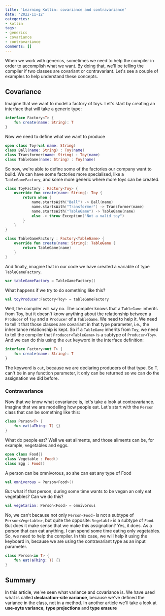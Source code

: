 ```yaml
---
title: 'Learning Kotlin: covariance and contravariance'
date: '2022-11-12'
categories:
- kotlin
tags:
- generics
- covariance
- contravariance
comments: []
---
```


When we work with generics, sometimes we need to help the compiler in order to accomplish what we want. By doing that, we'll be telling the compiler if two classes are covariant or contravariant. Let's see a couple of examples to help understand these concepts.

## Covariance
Imagine that we want to model a factory of toys. Let's start by creating an interface that will take a generic type:

``` kotlin
interface Factory<T> {
    fun create(name: String): T
}
```

Now we need to define what we want to produce

``` kotlin
open class Toy(val name: String)
class Ball(name: String) : Toy(name)
class Transformer(name: String) : Toy(name)
class TableGame(name: String) : Toy(name)
```

So now, we're able to define some of the factories our company want to build. We can have some factories more specialised, like a `TableGameFactory`, and some more generic where more toys can be created. 

``` kotlin
class ToyFactory : Factory<Toy> {
    override fun create(name: String): Toy {
        return when {
            name.startsWith("Ball") -> Ball(name)
            name.startsWith("Transformer") -> Transformer(name)
            name.startsWith("TableGame") -> TableGame(name)
            else -> throw Exception("Not a valid toy")
        }
    }
}

class TableGameFactory : Factory<TableGame> {
    override fun create(name: String): TableGame {
        return TableGame(name)
    }
}
```

And finally, imagine that in our code we have created a variable of type `TableGameFactory`.

``` kotlin
var tableGameFactory = TableGameFactory()
```

What happens if we try to do something like this?

``` kotlin
val toyProducer:Factory<Toy> = tableGameFactory
```

Well, the compiler will say no. The compiler knows that a `TableGame` inherits from Toy, but it doesn't know anything about the relationship between a `Producer` of `Toy` and a `Producer` of a `TableGame`. We need to help it. We need to tell it that those classes are covariant in that type parameter, i.e., the inheritance relationship is kept. So if a `TableGame` inherits from `Toy`, we need to tell the compiler that `Producer<TableGame>` is a subtype of `Producer<Toy>`. And we can do this using the `out` keyword in the interface definition:

``` kotlin
interface Factory<out T> {
    fun create(name: String): T
}
```

The keyword is `out`, because we are declaring producers of that type. So T, can't be in any function parameter, it only can be returned so we can do the assignation we did before.

### Contravariance
Now that we know what covariance is, let's take a look at contravariance. Imagine that we are modelling how people eat. Let's start with the `Person` class that can be something like this:

``` kotlin
class Person<T> {
    fun eat(aThing: T) {}
}
```

What do people eat? Well we eat aliments, and those aliments can be, for example, vegetables and eggs.

``` kotlin
open class Food{}
class Vegetable : Food()
class Egg : Food()
```

A person can be omnivorous, so she can eat any type of Food

``` kotlin
val omnivorous = Person<Food>()
```

But what if that person, during some time wants to be vegan an only eat vegetables? Can we do this?

``` kotlin
val vegetarian: Person<Food> = omnivorous
```

No, we can't because not only `Person<Food>` is not a subtype of `Person<Vegetable>`, but quite the opposite: `Vegetable` is a subtype of `Food`. But does it make sense that we make this assignation? Yes, it does. As a person that can eat anything, I can spend some time eating only vegetables. So, we need to help the compiler. In this case, we will help it using the keyboard in, because we are using the contravariant type as an input parameter.

``` kotlin
class Person<in T> {
    fun eat(aThing: T) {}
}
```

## Summary
In this article, we've seen what variance and covariance is. We have used what is called **declaration-site variance**, because we've defined the variance in the class, not in a method. In another article we'll take a look at **use-syte variance**, **type projections** and **type erasure**
